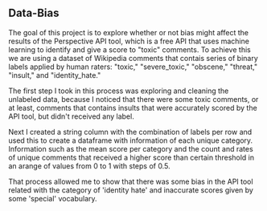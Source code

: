 ## Data-Bias

The goal of this project is to explore whether or not bias might affect the results of the Perspective API tool, which is a free API that uses machine learning to identify and give a score to "toxic" comments. To achieve this we are using a dataset of Wikipedia comments that contais series of binary labels applied by human raters: "toxic," "severe_toxic," "obscene," "threat," "insult," and "identity_hate."

The first step I took in this process was exploring and cleaning the unlabeled data, because I noticed that there were some toxic comments, or at least, comments that contains insults that were accurately scored by the API tool, but didn't received any label.

Next I created a string column with the combination of labels per row and used this to create a dataframe with information of each unique category. Information such as the mean score per category and the count and rates of unique comments that received a higher score than certain threshold in an arange of values from 0 to 1 with steps of 0.5.

That process allowed me to show that there was some bias in the API tool related with the category of 'identity hate' and inaccurate scores given by some 'special' vocabulary.


